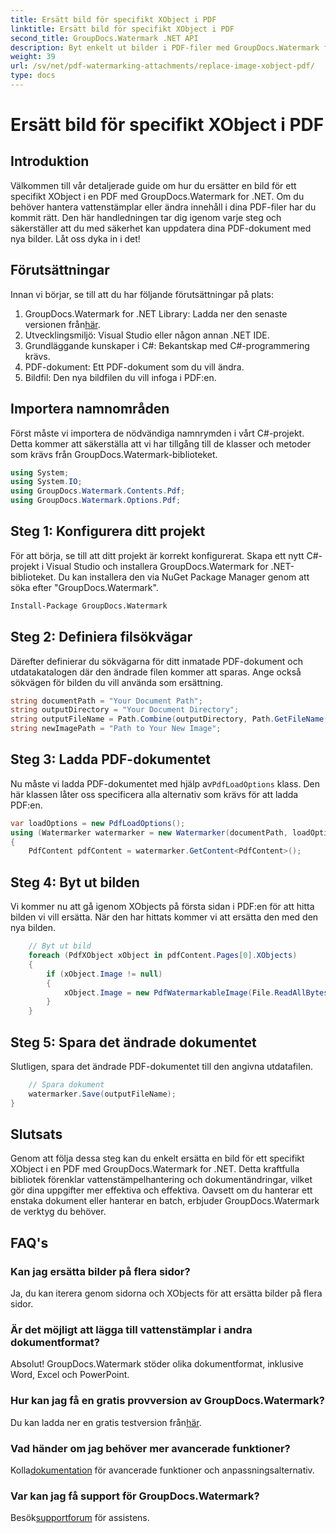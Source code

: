 ```yaml
---
title: Ersätt bild för specifikt XObject i PDF
linktitle: Ersätt bild för specifikt XObject i PDF
second_title: GroupDocs.Watermark .NET API
description: Byt enkelt ut bilder i PDF-filer med GroupDocs.Watermark för .NET med denna steg-för-steg-guide. Perfekt för att hantera PDF-innehåll effektivt.
weight: 39
url: /sv/net/pdf-watermarking-attachments/replace-image-xobject-pdf/
type: docs
---
```

# Ersätt bild för specifikt XObject i PDF

## Introduktion
Välkommen till vår detaljerade guide om hur du ersätter en bild för ett specifikt XObject i en PDF med GroupDocs.Watermark for .NET. Om du behöver hantera vattenstämplar eller ändra innehåll i dina PDF-filer har du kommit rätt. Den här handledningen tar dig igenom varje steg och säkerställer att du med säkerhet kan uppdatera dina PDF-dokument med nya bilder. Låt oss dyka in i det!
## Förutsättningar
Innan vi börjar, se till att du har följande förutsättningar på plats:
1.  GroupDocs.Watermark for .NET Library: Ladda ner den senaste versionen från[här](https://releases.groupdocs.com/Watermark/net/).
2. Utvecklingsmiljö: Visual Studio eller någon annan .NET IDE.
3. Grundläggande kunskaper i C#: Bekantskap med C#-programmering krävs.
4. PDF-dokument: Ett PDF-dokument som du vill ändra.
5. Bildfil: Den nya bildfilen du vill infoga i PDF:en.

## Importera namnområden
Först måste vi importera de nödvändiga namnrymden i vårt C#-projekt. Detta kommer att säkerställa att vi har tillgång till de klasser och metoder som krävs från GroupDocs.Watermark-biblioteket.
```csharp
using System;
using System.IO;
using GroupDocs.Watermark.Contents.Pdf;
using GroupDocs.Watermark.Options.Pdf;
```
## Steg 1: Konfigurera ditt projekt
För att börja, se till att ditt projekt är korrekt konfigurerat. Skapa ett nytt C#-projekt i Visual Studio och installera GroupDocs.Watermark for .NET-biblioteket. Du kan installera den via NuGet Package Manager genom att söka efter "GroupDocs.Watermark".
```sh
Install-Package GroupDocs.Watermark
```
## Steg 2: Definiera filsökvägar
Därefter definierar du sökvägarna för ditt inmatade PDF-dokument och utdatakatalogen där den ändrade filen kommer att sparas. Ange också sökvägen för bilden du vill använda som ersättning.
```csharp
string documentPath = "Your Document Path";
string outputDirectory = "Your Document Directory";
string outputFileName = Path.Combine(outputDirectory, Path.GetFileName(documentPath));
string newImagePath = "Path to Your New Image";
```
## Steg 3: Ladda PDF-dokumentet
 Nu måste vi ladda PDF-dokumentet med hjälp av`PdfLoadOptions` klass. Den här klassen låter oss specificera alla alternativ som krävs för att ladda PDF:en.
```csharp
var loadOptions = new PdfLoadOptions();
using (Watermarker watermarker = new Watermarker(documentPath, loadOptions))
{
    PdfContent pdfContent = watermarker.GetContent<PdfContent>();
```
## Steg 4: Byt ut bilden
Vi kommer nu att gå igenom XObjects på första sidan i PDF:en för att hitta bilden vi vill ersätta. När den har hittats kommer vi att ersätta den med den nya bilden.
```csharp
    // Byt ut bild
    foreach (PdfXObject xObject in pdfContent.Pages[0].XObjects)
    {
        if (xObject.Image != null)
        {
            xObject.Image = new PdfWatermarkableImage(File.ReadAllBytes(newImagePath));
        }
    }
```
## Steg 5: Spara det ändrade dokumentet
Slutligen, spara det ändrade PDF-dokumentet till den angivna utdatafilen.
```csharp
    // Spara dokument
    watermarker.Save(outputFileName);
}
```

## Slutsats
Genom att följa dessa steg kan du enkelt ersätta en bild för ett specifikt XObject i en PDF med GroupDocs.Watermark for .NET. Detta kraftfulla bibliotek förenklar vattenstämpelhantering och dokumentändringar, vilket gör dina uppgifter mer effektiva och effektiva. Oavsett om du hanterar ett enstaka dokument eller hanterar en batch, erbjuder GroupDocs.Watermark de verktyg du behöver.
## FAQ's
### Kan jag ersätta bilder på flera sidor?
Ja, du kan iterera genom sidorna och XObjects för att ersätta bilder på flera sidor.
### Är det möjligt att lägga till vattenstämplar i andra dokumentformat?
Absolut! GroupDocs.Watermark stöder olika dokumentformat, inklusive Word, Excel och PowerPoint.
### Hur kan jag få en gratis provversion av GroupDocs.Watermark?
 Du kan ladda ner en gratis testversion från[här](https://releases.groupdocs.com/).
### Vad händer om jag behöver mer avancerade funktioner?
 Kolla[dokumentation](https://tutorials.groupdocs.com/Watermark/net/) för avancerade funktioner och anpassningsalternativ.
### Var kan jag få support för GroupDocs.Watermark?
 Besök[supportforum](https://forum.groupdocs.com/c/watermark/19) för assistens.
